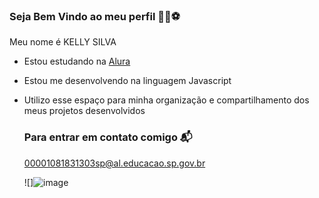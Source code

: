 ### Seja Bem Vindo ao meu perfil 💚💜⚽

Meu nome é KELLY SILVA

- Estou estudando na [Alura](https://www.alura.com.br)
- Estou me desenvolvendo na linguagem Javascript
- Utilizo esse espaço para minha organização e compartilhamento dos meus projetos desenvolvidos

  ### Para entrar em contato comigo 📬

  00001081831303sp@al.educacao.sp.gov.br

  ![]![image](https://github.com/Kitkatjogadora/Kitkatjogadora/assets/170819722/7c7c09b5-cddd-455f-9927-0c1413552536)
